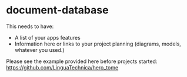 # document-database

This needs to have:
- A list of your apps features
- Information here or links to your project planning (diagrams, models, whatever you used.)

Please see the example provided here before projects started:
https://github.com/LinguaTechnica/hero_tome


